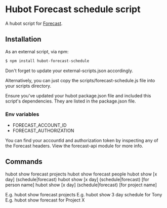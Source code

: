 # Hubot Forecast schedule script

A hubot script for [Forecast](http://forecastapp.com).

## Installation

As an external script, via npm:

```bash
$ npm install hubot-forecast-schedule
```
Don't forget to update your external-scripts.json accordingly.

Alternatively, you can just copy the scripts/forecast-schedule.js file into your scripts directory.

Ensure you've updated your hubot package.json file and included this script's dependencies. They are listed in the package.json file.

### Env variables

- FORECAST_ACCOUNT_ID
- FORECAST_AUTHORIZATION

You can find your accountId and authorization token by inspecting any of the Forecast headers. View the forecast-api module for more info.

## Commands

hubot show forecast projects
hubot show forecast people
hubot show [x day] (schedule|forecast)
hubot show [x day] (schedule|forecast) [for person name]
hubot show [x day] (schedule|forecast) [for project name]

E.g. hubot show forecast projects
E.g. hubot show 3 day schedule for Tony
E.g. hubot show forecast for Project X
